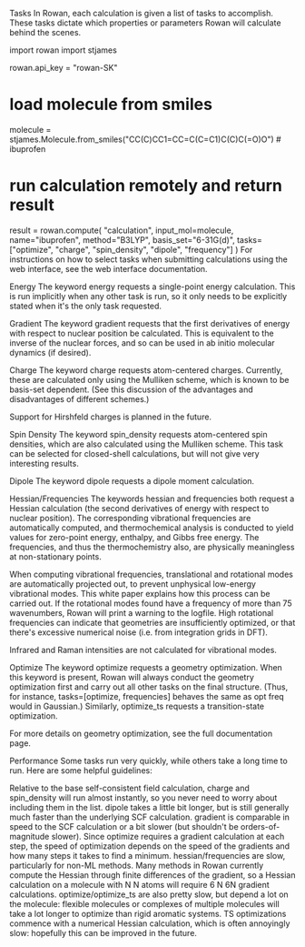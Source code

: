 Tasks
In Rowan, each calculation is given a list of tasks to accomplish. These tasks dictate which properties or parameters Rowan will calculate behind the scenes.

import rowan
import stjames

rowan.api_key = "rowan-SK"

# load molecule from smiles
molecule = stjames.Molecule.from_smiles("CC(C)CC1=CC=C(C=C1)C(C)C(=O)O")  # ibuprofen

# run calculation remotely and return result
result = rowan.compute(
    "calculation",
    input_mol=molecule,
    name="ibuprofen",
    method="B3LYP",
    basis_set="6-31G(d)",
    tasks=["optimize", "charge", "spin_density", "dipole", "frequency"]
)
For instructions on how to select tasks when submitting calculations using the web interface, see the web interface documentation.

Energy
The keyword energy requests a single-point energy calculation. This is run implicitly when any other task is run, so it only needs to be explicitly stated when it's the only task requested.

Gradient
The keyword gradient requests that the first derivatives of energy with respect to nuclear position be calculated. This is equivalent to the inverse of the nuclear forces, and so can be used in ab initio molecular dynamics (if desired).

Charge
The keyword charge requests atom-centered charges. Currently, these are calculated only using the Mulliken scheme, which is known to be basis-set dependent. (See this discussion of the advantages and disadvantages of different schemes.)

Support for Hirshfeld charges is planned in the future.

Spin Density
The keyword spin_density requests atom-centered spin densities, which are also calculated using the Mulliken scheme. This task can be selected for closed-shell calculations, but will not give very interesting results.

Dipole
The keyword dipole requests a dipole moment calculation.

Hessian/Frequencies
The keywords hessian and frequencies both request a Hessian calculation (the second derivatives of energy with respect to nuclear position). The corresponding vibrational frequencies are automatically computed, and thermochemical analysis is conducted to yield values for zero-point energy, enthalpy, and Gibbs free energy. The frequencies, and thus the thermochemistry also, are physically meaningless at non-stationary points.

When computing vibrational frequencies, translational and rotational modes are automatically projected out, to prevent unphysical low-energy vibrational modes. This white paper explains how this process can be carried out. If the rotational modes found have a frequency of more than 75 wavenumbers, Rowan will print a warning to the logfile. High rotational frequencies can indicate that geometries are insufficiently optimized, or that there's excessive numerical noise (i.e. from integration grids in DFT).

Infrared and Raman intensities are not calculated for vibrational modes.

Optimize
The keyword optimize requests a geometry optimization. When this keyword is present, Rowan will always conduct the geometry optimization first and carry out all other tasks on the final structure. (Thus, for instance, tasks=[optimize, frequencies] behaves the same as opt freq would in Gaussian.) Similarly, optimize_ts requests a transition-state optimization.

For more details on geometry optimization, see the full documentation page.

Performance
Some tasks run very quickly, while others take a long time to run. Here are some helpful guidelines:

Relative to the base self-consistent field calculation, charge and spin_density will run almost instantly, so you never need to worry about including them in the list.
dipole takes a little bit longer, but is still generally much faster than the underlying SCF calculation.
gradient is comparable in speed to the SCF calculation or a bit slower (but shouldn't be orders-of-magnitude slower). Since optimize requires a gradient calculation at each step, the speed of optimization depends on the speed of the gradients and how many steps it takes to find a minimum.
hessian/frequencies are slow, particularly for non-ML methods. Many methods in Rowan currently compute the Hessian through finite differences of the gradient, so a Hessian calculation on a molecule with 
N
N atoms will require 
6
N
6N gradient calculations.
optimize/optimize_ts are also pretty slow, but depend a lot on the molecule: flexible molecules or complexes of multiple molecules will take a lot longer to optimize than rigid aromatic systems. TS optimizations commence with a numerical Hessian calculation, which is often annoyingly slow: hopefully this can be improved in the future.
